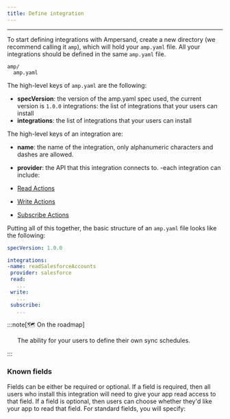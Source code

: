 ```yaml
---
title: Define integration
---
```


---

To start defining integrations with Ampersand, create a new directory (we recommend calling it `amp`), which will hold your `amp.yaml` file. All your integrations should be defined in the same `amp.yaml` file.

```
amp/
  amp.yaml
```

The high-level keys of `amp.yaml` are the following:

- **specVersion**: the version of the amp.yaml spec used, the current version is `1.0.0`
  integrations: the list of integrations that your users can install
- **integrations**: the list of integrations that your users can install

The high-level keys of an integration are:

- **name**: the name of the integration, only alphanumeric characters and dashes are allowed.
- **provider**: the API that this integration connects to.
  -each integration can include:

- [Read Actions](docs/read-actions)
- [Write Actions](docs/write-actions)
- [Subscribe Actions](docs/subscribe-actions)

Putting all of this together, the basic structure of an `amp.yaml` file looks like the following:

```yaml title="yaml"
specVersion: 1.0.0

integrations:
-name: readSalesforceAccounts
 provider: salesforce
 read:
   ...
 write:
   ...
 subscribe:
   ...
```

:::note[🗺️ On the roadmap]

&nbsp; &nbsp; &nbsp; The ability for your users to define their own sync schedules.

:::

### Known fields

Fields can be either be required or optional. If a field is required, then all users who install this integration will need to give your app read access to that field. If a field is optional, then users can choose whether they'd like your app to read that field. For standard fields, you will specify:
